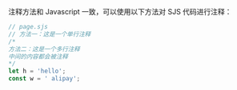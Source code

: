 注释方法和 Javascript 一致，可以使用以下方法对 SJS 代码进行注释：
```javascript
// page.sjs
// 方法一：这是一个单行注释
/*
方法二：这是一个多行注释
中间的内容都会被注释
*/
let h = 'hello';
const w = ' alipay';
```

